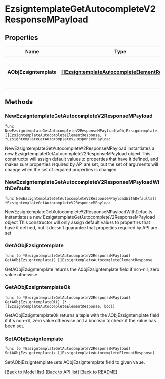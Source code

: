 # EzsigntemplateGetAutocompleteV2ResponseMPayload

## Properties

Name | Type | Description | Notes
------------ | ------------- | ------------- | -------------
**AObjEzsigntemplate** | [**[]EzsigntemplateAutocompleteElementResponse**](EzsigntemplateAutocompleteElementResponse.md) | An array of Ezsigntemplate autocomplete element response. | 

## Methods

### NewEzsigntemplateGetAutocompleteV2ResponseMPayload

`func NewEzsigntemplateGetAutocompleteV2ResponseMPayload(aObjEzsigntemplate []EzsigntemplateAutocompleteElementResponse, ) *EzsigntemplateGetAutocompleteV2ResponseMPayload`

NewEzsigntemplateGetAutocompleteV2ResponseMPayload instantiates a new EzsigntemplateGetAutocompleteV2ResponseMPayload object
This constructor will assign default values to properties that have it defined,
and makes sure properties required by API are set, but the set of arguments
will change when the set of required properties is changed

### NewEzsigntemplateGetAutocompleteV2ResponseMPayloadWithDefaults

`func NewEzsigntemplateGetAutocompleteV2ResponseMPayloadWithDefaults() *EzsigntemplateGetAutocompleteV2ResponseMPayload`

NewEzsigntemplateGetAutocompleteV2ResponseMPayloadWithDefaults instantiates a new EzsigntemplateGetAutocompleteV2ResponseMPayload object
This constructor will only assign default values to properties that have it defined,
but it doesn't guarantee that properties required by API are set

### GetAObjEzsigntemplate

`func (o *EzsigntemplateGetAutocompleteV2ResponseMPayload) GetAObjEzsigntemplate() []EzsigntemplateAutocompleteElementResponse`

GetAObjEzsigntemplate returns the AObjEzsigntemplate field if non-nil, zero value otherwise.

### GetAObjEzsigntemplateOk

`func (o *EzsigntemplateGetAutocompleteV2ResponseMPayload) GetAObjEzsigntemplateOk() (*[]EzsigntemplateAutocompleteElementResponse, bool)`

GetAObjEzsigntemplateOk returns a tuple with the AObjEzsigntemplate field if it's non-nil, zero value otherwise
and a boolean to check if the value has been set.

### SetAObjEzsigntemplate

`func (o *EzsigntemplateGetAutocompleteV2ResponseMPayload) SetAObjEzsigntemplate(v []EzsigntemplateAutocompleteElementResponse)`

SetAObjEzsigntemplate sets AObjEzsigntemplate field to given value.



[[Back to Model list]](../README.md#documentation-for-models) [[Back to API list]](../README.md#documentation-for-api-endpoints) [[Back to README]](../README.md)



